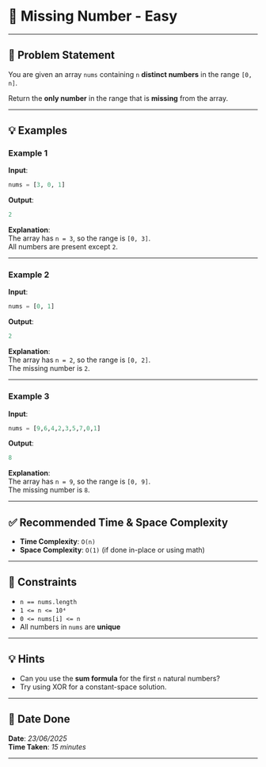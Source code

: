 # 🧮 Missing Number - Easy

---

## 📌 Problem Statement

You are given an array `nums` containing `n` **distinct numbers** in the range `[0, n]`.

Return the **only number** in the range that is **missing** from the array.

---

## 💡 Examples

### Example 1
**Input**:
```python
nums = [3, 0, 1]
```

**Output**:
```python
2
```

**Explanation**:  
The array has `n = 3`, so the range is `[0, 3]`.  
All numbers are present except `2`.

---

### Example 2
**Input**:
```python
nums = [0, 1]
```

**Output**:
```python
2
```

**Explanation**:  
The array has `n = 2`, so the range is `[0, 2]`.  
The missing number is `2`.

---

### Example 3
**Input**:
```python
nums = [9,6,4,2,3,5,7,0,1]
```

**Output**:
```python
8
```

**Explanation**:  
The array has `n = 9`, so the range is `[0, 9]`.  
The missing number is `8`.

---

## ✅ Recommended Time & Space Complexity

- **Time Complexity**: `O(n)`  
- **Space Complexity**: `O(1)` (if done in-place or using math)

---

## 📎 Constraints

- `n == nums.length`
- `1 <= n <= 10⁴`
- `0 <= nums[i] <= n`
- All numbers in `nums` are **unique**

---

## 💡 Hints

- Can you use the **sum formula** for the first `n` natural numbers?  
- Try using XOR for a constant-space solution.

---

## 📅 Date Done

**Date**: *23/06/2025*  
**Time Taken**: *15 minutes*

---